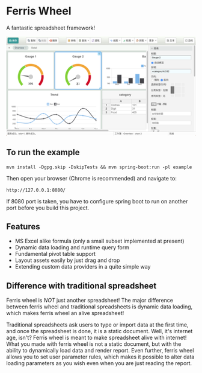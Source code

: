 Ferris Wheel
============

A fantastic spreadsheet framework!

![snapshot](snapshot.png "Ferris wheel snapshot")

To run the example
------------------

    mvn install -Dgpg.skip -DskipTests && mvn spring-boot:run -pl example

Then open your browser (Chrome is recommended) and navigate to:

    http://127.0.0.1:8080/

If 8080 port is taken, you have to configure spring boot to run on another port before you build this project.

Features
--------

* MS Excel alike formula (only a small subset implemented at present)
* Dynamic data loading and runtime query form
* Fundamental pivot table support
* Layout assets easily by just drag and drop
* Extending custom data providers in a quite simple way

Difference with traditional spreadsheet
---------------------------------------

Ferris wheel is *NOT* just another spreadsheet! The major difference between ferris wheel and traditional spreadsheets
is dynamic data loading, which makes ferris wheel an alive spreadsheet!

Traditional spreadsheets ask users to type or import data at the first time, and once the spreadsheet is done, it is a
static document. Well, it's internet age, isn't? Ferris wheel is meant to make spreadsheet alive with internet! What you
made with ferris wheel is not a static document, but with the ability to dynamically load data and render report. Even
further, ferris wheel allows you to set user parameter rules, which makes it possible to alter data loading parameters
as you wish even when you are just reading the report.
